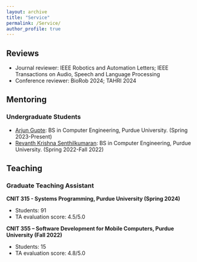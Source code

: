 ```yaml
---
layout: archive
title: "Service"
permalink: /Service/
author_profile: true
---
```


## Reviews
- Journal reviewer: IEEE Robotics and Automation Letters; IEEE Transactions on Audio, Speech and Language Processing
- Conference reviewer: BioRob 2024; TAHRI 2024

## Mentoring  
### Undergraduate Students
- [Arjun Gupte](http://www.smart-laboratory.org/group/Arjun_Gupte.html): BS in Computer Engineering, Purdue University. (Spring 2023-Present)
- [Revanth Krishna Senthilkumaran](http://www.smart-laboratory.org/group/Revanth_Krishna_Senthilkumaran.html): BS in Computer Engineering, Purdue University. (Spring 2022-Fall 2022)

## Teaching
### Graduate Teaching Assistant
**CNIT 315 - Systems Programming, Purdue University (Spring 2024)**
- Students: 91
- TA evaluation score: 4.5/5.0

**CNIT 355 – Software Development for Mobile Computers, Purdue University (Fall 2022)**
- Students: 15
- TA evaluation score: 4.8/5.0




